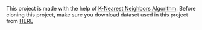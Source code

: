 This project is made with the help of [K-Nearest Neighbors Algorithm](https://en.wikipedia.org/wiki/K-nearest_neighbors_algorithm).
Before cloning this project, make sure you download dataset used in this project from [HERE](https://www.kaggle.com/rounakbanik/the-movies-dataset/download)
